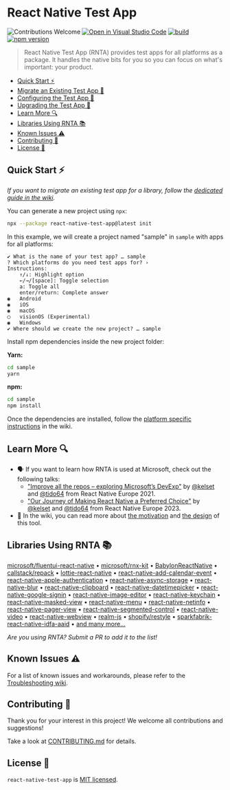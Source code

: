 # React Native Test App

![Contributions Welcome](https://img.shields.io/badge/contributions-welcome-brightgreen)
[![Open in Visual Studio Code](https://img.shields.io/static/v1?logo=visualstudiocode&label=&message=Open%20in%20Visual%20Studio%20Code&color=007acc&labelColor=444444&logoColor=007acc)](https://vscode.dev/github/microsoft/react-native-test-app)
[![build](https://github.com/microsoft/react-native-test-app/actions/workflows/build.yml/badge.svg?event=push)](https://github.com/microsoft/react-native-test-app/actions/workflows/build.yml)
[![npm version](https://img.shields.io/npm/v/react-native-test-app)](https://www.npmjs.com/package/react-native-test-app)

> React Native Test App (RNTA) provides test apps for all platforms as a
> package. It handles the native bits for you so you can focus on what's
> important: your product.

- [Quick Start ⚡](#quick-start-)
- [Migrate an Existing Test App 📖](https://github.com/microsoft/react-native-test-app/wiki/Migrate-an-Existing-Test-App)
- [Configuring the Test App 📖](https://github.com/microsoft/react-native-test-app/wiki/Manifest-%28app.json%29)
- [Upgrading the Test App 📖](https://github.com/microsoft/react-native-test-app/wiki/Upgrading)
- [Learn More 🔍](#learn-more-)
- [Libraries Using RNTA 📚](#libraries-using-rnta-)
- [Known Issues ⚠️](#known-issues-️)
- [Contributing 🤝](#contributing-)
- [License 📝](#license-)

## Quick Start ⚡

_If you want to migrate an existing test app for a library, follow the
[dedicated guide in the wiki](https://github.com/microsoft/react-native-test-app/wiki/Migrate-an-Existing-Test-App)._

You can generate a new project using `npx`:

```sh
npx --package react-native-test-app@latest init
```

In this example, we will create a project named "sample" in `sample` with apps
for all platforms:

```
✔ What is the name of your test app? … sample
? Which platforms do you need test apps for? ›
Instructions:
    ↑/↓: Highlight option
    ←/→/[space]: Toggle selection
    a: Toggle all
    enter/return: Complete answer
◉   Android
◉   iOS
◉   macOS
◯   visionOS (Experimental)
◉   Windows
✔ Where should we create the new project? … sample
```

Install npm dependencies inside the new project folder:

**Yarn:**

```sh
cd sample
yarn
```

**npm:**

```sh
cd sample
npm install
```

Once the dependencies are installed, follow the
[platform specific instructions](https://github.com/microsoft/react-native-test-app/wiki/Quick-Start#platform-specific-instructions)
in the wiki.

## Learn More 🔍

- 🗣️ If you want to learn how RNTA is used at Microsoft, check out the following
  talks:
  - ["Improve all the repos – exploring Microsoft’s DevExp"](https://youtu.be/DAEnPV78rQc)
    by [@kelset](https://github.com/kelset) and
    [@tido64](https://github.com/tido64) from React Native Europe 2021.
  - ["Our Journey of Making React Native a Preferred Choice"](https://www.youtube.com/watch?v=PYMMxfttOug)
    by [@kelset](https://github.com/kelset) and
    [@tido64](https://github.com/tido64) from React Native Europe 2023.
- 📖 In the wiki, you can read more about
  [the motivation](https://github.com/microsoft/react-native-test-app/wiki#motivation)
  and
  [the design](https://github.com/microsoft/react-native-test-app/wiki/Design)
  of this tool.

## Libraries Using RNTA 📚

<!-- prettier-ignore -->
[microsoft/fluentui-react-native](https://github.com/microsoft/fluentui-react-native) &bull;
[microsoft/rnx-kit](https://github.com/microsoft/rnx-kit) &bull;
[BabylonReactNative](https://github.com/BabylonJS/BabylonReactNative) &bull;
[callstack/repack](https://github.com/callstack/repack) &bull;
[lottie-react-native](https://github.com/lottie-react-native/lottie-react-native) &bull;
[react-native-add-calendar-event](https://github.com/vonovak/react-native-add-calendar-event) &bull;
[react-native-apple-authentication](https://github.com/invertase/react-native-apple-authentication) &bull;
[react-native-async-storage](https://github.com/react-native-async-storage/async-storage) &bull;
[react-native-blur](https://github.com/Kureev/react-native-blur) &bull;
[react-native-clipboard](https://github.com/react-native-clipboard/clipboard) &bull;
[react-native-datetimepicker](https://github.com/react-native-datetimepicker/datetimepicker) &bull;
[react-native-google-signin](https://github.com/react-native-google-signin/google-signin) &bull;
[react-native-image-editor](https://github.com/callstack/react-native-image-editor) &bull;
[react-native-keychain](https://github.com/oblador/react-native-keychain) &bull;
[react-native-masked-view](https://github.com/react-native-masked-view/masked-view) &bull;
[react-native-menu](https://github.com/react-native-menu/menu) &bull;
[react-native-netinfo](https://github.com/react-native-netinfo/react-native-netinfo) &bull;
[react-native-pager-view](https://github.com/callstack/react-native-pager-view) &bull;
[react-native-segmented-control](https://github.com/react-native-segmented-control/segmented-control) &bull;
[react-native-video](https://github.com/TheWidlarzGroup/react-native-video) &bull;
[react-native-webview](https://github.com/react-native-webview/react-native-webview) &bull;
[realm-js](https://github.com/realm/realm-js) &bull;
[shopify/restyle](https://github.com/Shopify/restyle) &bull;
[sparkfabrik-react-native-idfa-aaid](https://github.com/sparkfabrik/sparkfabrik-react-native-idfa-aaid) &bull;
[and many more…](https://github.com/microsoft/react-native-test-app/network/dependents)

_Are you using RNTA? Submit a PR to add it to the list!_

## Known Issues ⚠️

For a list of known issues and workarounds, please refer to the
[Troubleshooting wiki](https://github.com/microsoft/react-native-test-app/wiki/Troubleshooting).

## Contributing 🤝

Thank you for your interest in this project! We welcome all contributions and
suggestions!

Take a look at [CONTRIBUTING.md](CONTRIBUTING.md) for details.

## License 📝

`react-native-test-app` is [MIT licensed](./LICENSE).
